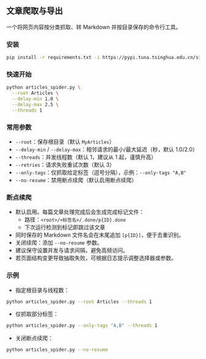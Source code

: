 ## 文章爬取与导出

一个将网页内容按分类抓取、转 Markdown 并按目录保存的命令行工具。

### 安装
```bash
pip install -r requirements.txt -i https://pypi.tuna.tsinghua.edu.cn/simple
```

### 快速开始
```bash
python articles_spider.py \
  --root Articles \
  --delay-min 1.0 \
  --delay-max 2.5 \
  --threads 1
```

### 常用参数
- `--root`：保存根目录（默认 `MyArticles`）
- `--delay-min` / `--delay-max`：相邻请求的最小/最大延迟（秒，默认 1.0/2.0）
- `--threads`：并发线程数（默认 1，建议从 1 起，谨慎升高）
- `--retries`：请求失败重试次数（默认 3）
- `--only-tags`：仅抓取给定标签（逗号分隔），示例：`--only-tags "A,B"`
- `--no-resume`：禁用断点续爬（默认启用断点续爬）

### 断点续爬
- 默认启用。每篇文章处理完成后会生成完成标记文件：
  - 路径：`<root>/<标签名>/.done/p{ID}.done`
  - 下次运行检测到标记即跳过该文章
- 同时保存的 Markdown 文件名会在末尾追加 `[p{ID}]`，便于去重识别。
- 关闭续爬：添加 `--no-resume` 参数。
- 建议保守设置并发与请求间隔，避免高频访问。
- 若页面结构变更导致抽取失败，可根据日志提示调整选择器或参数。


### 示例
- 指定根目录与线程数：
```bash
python articles_spider.py --root Articles --threads 1
```
- 仅抓取部分标签：
```bash
python articles_spider.py --only-tags "A,B" --threads 1
```
- 关闭断点续爬：
```bash
python articles_spider.py --no-resume
```
